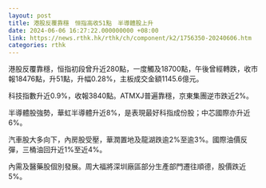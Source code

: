 ```yaml
---
layout: post
title: 港股反覆靠穩　恒指高收51點　半導體股上升
date: 2024-06-06 16:27:22.000000000 +08:00
link: https://news.rthk.hk/rthk/ch/component/k2/1756350-20240606.htm
categories: rthk
---
```


港股反覆靠穩，恒指初段曾升近280點，一度觸及18700點，午後曾經轉跌，收市報18476點，升51點，升幅0.28%，主板成交金額1145.6億元。

科技指數升近0.9%，收報3840點。ATMXJ普遍靠穩，京東集團逆市跌近2%。

半導體股強勢，華虹半導體升近8%，是表現最好科指成份股；中芯國際亦升近6%。

汽車股大多向下，內房股受壓，華潤置地及龍湖跌逾2%至逾3%。國際油價反彈，三桶油回升近1%至近4%。

內需及醫藥股個別發展。周大福將深圳廠區部分生產部門遷往順德，股價跌近5%。
